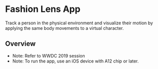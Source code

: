 # Fashion Lens App

Track a person in the physical environment and visualize their motion by applying the same body movements to a virtual character.  

## Overview

- Note: Refer to WWDC 2019 session
- Note: To run the app, use an iOS device with A12 chip or later.
